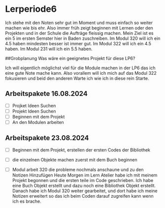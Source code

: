 # Lerperiode6

Ich stehe mit den Noten sehr gut im Moment und muss einfach so weiter machen wie bis ehr. Also immer früh zeigt beginnen mit Lernen oder den Projekten und in der Schule die Aufträge fleissig machen.
Mein Ziel ist es ein 5 im ersten Semster hier in Baden zuschreiben.
Im Modul 320 will ich ein 4.5 haben mindesten besser ist immer gut. Im Modul 322 will ich ein 4.5 haben. Im Modul 231 will ich ein 5.5 haben.

##Grobplanung
Was wäre ein geeignetes Projekt für diese LP6?

Ich will eigentlich  möglichst viel für die Module machen in der LP6 das ich eine gute Note mache kann. Also  vorallem will ich  mich auf das Modul 322 fokusieren und beid den anderen Warte ich wie ich in diese rein Starte.

## Arbeitspakete 16.08.2024 

- [ ] Projket Ideen Suchen
- [ ] Projekt Ideen Suchen
- [ ] Beginnen mit dem Projekt
- [ ] An den Modulen arbeiten

## Arbeitspakete 23.08.2024

- [ ] Beginnen mit dem Projekt, erstellen der ersten Codes der Bibliothek
- [ ] die einzelnen Objekte machen zuerst mit dem Buch beginnen
- [ ] Modul arbeit 320 die probleme nochmals anschaune und zu den Notizen Hinzufügen
Heute Morgen im Lern Atelier habe ich mit meinem Projekt begonnen und die ersten teile im Code geschrieben. Ich habe eine Buch Objekt erstellt und dazu noch eine Bibliothek Objekt erstellt. Danach habe ich Modul 320 weiter gearbeitet, und dort habe ich meine Notizen erweitert so das ich beim Coden darauf zugreifen kann wenn ich es brache.
      

  

